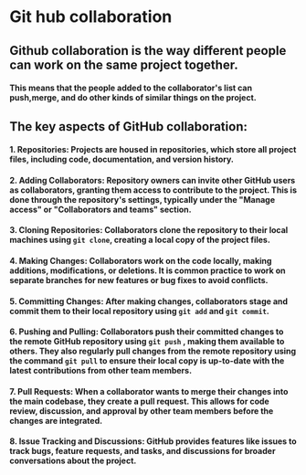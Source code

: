  # Git hub collaboration

## Github collaboration is the way different people can work on the same project together.

#### This means that the people added to the collaborator's list can push,merge, and do other kinds of similar things on the project.
 
## The key aspects of GitHub collaboration:

#### 1. Repositories: Projects are housed in repositories, which store all project files, including code, documentation, and version history.

#### 2. Adding Collaborators: Repository owners can invite other GitHub users as collaborators, granting them access to contribute to the project. This is done through the repository's settings, typically under the "Manage access" or "Collaborators and teams" section.

#### 3. Cloning Repositories: Collaborators clone the repository to their local machines using ``` git clone ```, creating a local copy of the project files.

#### 4. Making Changes: Collaborators work on the code locally, making additions, modifications, or deletions. It is common practice to work on separate branches for new features or bug fixes to avoid conflicts.

#### 5. Committing Changes: After making changes, collaborators stage and commit them to their local repository using ``` git add ``` and ``` git commit ```.

#### 6. Pushing and Pulling: Collaborators push their committed changes to the remote GitHub repository using ``` git push ``` , making them available to others. They also regularly pull changes from the remote repository using the command ``` git pull ``` to ensure their local copy is up-to-date with the latest contributions from other team members.

#### 7. Pull Requests: When a collaborator wants to merge their changes into the main codebase, they create a pull request. This allows for code review, discussion, and approval by other team members before the changes are integrated.

#### 8. Issue Tracking and Discussions: GitHub provides features like issues to track bugs, feature requests, and tasks, and discussions for broader conversations about the project.
